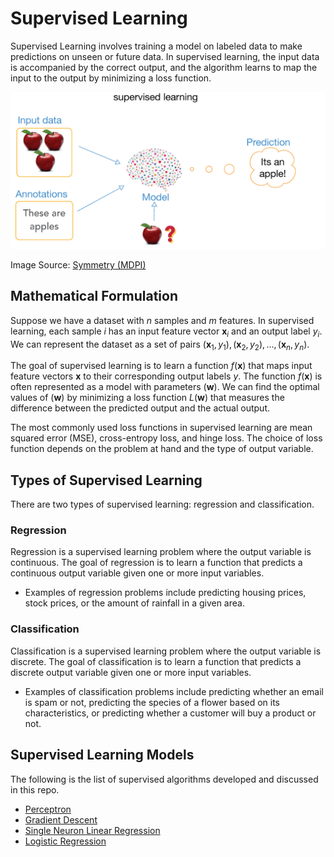 # Supervised Learning
Supervised Learning involves training a model on labeled data to make predictions on unseen or future data. In supervised learning, the input data is accompanied by the correct output, and the algorithm learns to map the input to the output by minimizing a loss function.

<img src="https://github.com/kashifliaqat/Data_Science_and_Machine-Learning/raw/main/Images/supervised_learning.png" alt="Supervised Learning">

Image Source: [Symmetry (MDPI)](https://www.mdpi.com/2073-8994/10/12/734)

## Mathematical Formulation
Suppose we have a dataset with $n$ samples and $m$ features. In supervised learning, each sample $i$ has an input feature vector $\boldsymbol{x}_i$ and an output label $y_i$. We can represent the dataset as a set of pairs ${( \boldsymbol{x}_1, y_1), (\boldsymbol{x}_2, y_2),..., (\boldsymbol{x}_n, y_n)}$.

The goal of supervised learning is to learn a function $f(\boldsymbol{x})$ that maps input feature vectors $\boldsymbol{x}$ to their corresponding output labels $y$. The function $f(\boldsymbol{x})$ is often represented as a model with parameters $(\boldsymbol{w})$. We can find the optimal values of $(\boldsymbol{w})$ by minimizing a loss function $L(\boldsymbol{w})$ that measures the difference between the predicted output and the actual output.

The most commonly used loss functions in supervised learning are mean squared error (MSE), cross-entropy loss, and hinge loss. The choice of loss function depends on the problem at hand and the type of output variable.

## Types of Supervised Learning
There are two types of supervised learning: regression and classification.

### Regression
Regression is a supervised learning problem where the output variable is continuous. The goal of regression is to learn a function that predicts a continuous output variable given one or more input variables.

- Examples of regression problems include predicting housing prices, stock prices, or the amount of rainfall in a given area.

### Classification
Classification is a supervised learning problem where the output variable is discrete. The goal of classification is to learn a function that predicts a discrete output variable given one or more input variables.

- Examples of classification problems include predicting whether an email is spam or not, predicting the species of a flower based on its characteristics, or predicting whether a customer will buy a product or not.

## Supervised Learning Models 
The following is the list of supervised algorithms developed and discussed in this repo. 

- [Perceptron](https://github.com/kashifliaqat/Data_Science_and_Machine-Learning/tree/main/Supervised_Learning/1_Perceptron)
- [Gradient Descent](https://github.com/kashifliaqat/Data_Science_and_Machine-Learning/tree/main/Supervised_Learning/2_Gradient%20Descent) 
- [Single Neuron Linear Regression](https://github.com/kashifliaqat/Data_Science_and_Machine-Learning/tree/main/Supervised_Learning/3_Single_Neuron_Linear_Regression)
- [Logistic Regression](https://github.com/kashifliaqat/Data_Science_and_Machine-Learning/tree/main/Supervised_Learning/4_Logistic_Regression)